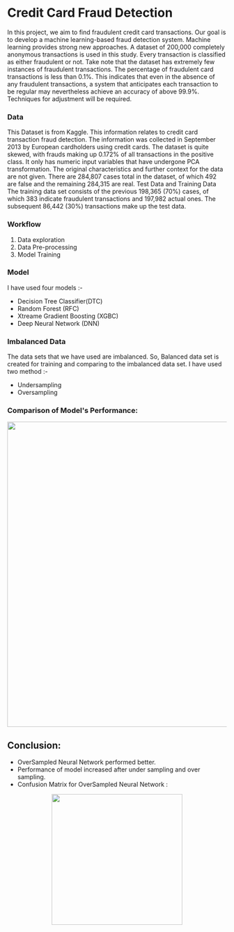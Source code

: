# Credit Card Fraud Detection

In this project, we aim to find fraudulent credit card transactions. Our goal is to develop a machine learning-based fraud detection system. 
Machine learning provides strong new approaches. A dataset of 200,000 completely anonymous transactions is used in this study. 
Every transaction is classified as either fraudulent or not. Take note that the dataset has extremely few instances of fraudulent transactions.
The percentage of fraudulent card transactions is less than 0.1%. This indicates that even in the absence of any fraudulent transactions,
a system that anticipates each transaction to be regular may nevertheless achieve an accuracy of above 99.9%. Techniques for adjustment will be required.

### Data
This Dataset is from Kaggle. This information relates to credit card transaction fraud detection. 
The information was collected in September 2013 by European cardholders using credit cards. The dataset is quite skewed, with frauds making up 0.172% of all transactions 
in the positive class. It only has numeric input variables that have undergone PCA transformation. The original characteristics and further context for the data are not given. 
There are 284,807 cases total in the dataset, of which 492 are false and the remaining 284,315 are real. Test Data and Training Data The training data set consists of 
the previous 198,365 (70%) cases, of which 383 indicate fraudulent transactions and 197,982 actual ones. 
The subsequent 86,442 (30%) transactions make up the test data.

### Workflow
1. Data exploration
2. Data Pre-processing
3. Model Training 

### Model 
I have used four models :-
* Decision Tree Classifier(DTC)
* Random Forest (RFC)
* Xtreame Gradient Boosting (XGBC)
* Deep Neural Network (DNN)

### Imbalanced Data
The data sets that we have used are imbalanced. So, Balanced data set is created for training and comparing to the imbalanced data set.
I have used two method :-
* Undersampling
* Oversampling

### Comparison of Model's Performance:
<p align="center">
  <img width="700" src="https://user-images.githubusercontent.com/93676625/195557659-df01c984-8a84-4488-aa6e-a63b92685f5e.png" >
</p>

## Conclusion:
* OverSampled Neural Network performed better.
* Performance of model increased after under sampling and over sampling.
* Confusion Matrix for OverSampled Neural Network :
<p align="center">
  <img width="300" src="https://user-images.githubusercontent.com/93676625/195559088-8a9b0bb5-67c4-44de-81bf-9e75c1e7da3d.png" >
</p>
